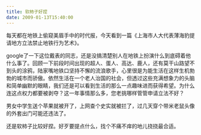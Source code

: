 ```yaml
---
title: 软柿子好捏
date: 2009-01-13T15:40:00
---
```


每天都在地铁上偷窥美眉手中的时代报，今天看到一篇《上海市人大代表薄海豹提请地方立法禁止地铁行为艺术》。

<!--more-->

google了一下这位戴表的同志，还是没搞清楚别人在地铁上扮演什么到底碍着他什么事了。回顾一下前段时间出现的超人、蛋人、高达、鹿人，还有莫干山路望不到头的涂鸦，陆家嘴地铁口坚持不懈的流浪歌手，心里很是为能生活在这样生机勃勃的城市而骄傲。依然生活在一个老人治国的社会，但透过这些充满想象力的头脑和简单幽默的眼睛，我们还是可以看到生活的那么一点趣味进而获得希望。为什么连这点权力都要被剥夺？这一年事情那么多，您老挑哪样管管申请立法不好？

男女中学生送个苹果就被开了，上网查个史实就被拦了，过几天穿个带米老鼠头像的外套出门可能还违法了。

还是软柿子比较好捏。好歹要提点什么，找个不痛不痒的地儿挠挠最合适。
